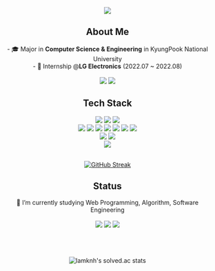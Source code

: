 
<div align="center">
          <a href="https://hits.seeyoufarm.com"><img src="https://hits.seeyoufarm.com/api/count/incr/badge.svg?url=https%3A%2F%2Fgithub.com%2Flamknh&count_bg=%2364DAE1&title_bg=%23555555&icon=github.svg&icon_color=%23E7E7E7&title=hits&edge_flat=false"/></a>
          <h2>About Me</h2>
          - 🎓 Major in <strong>Computer Science & Engineering</strong> in KyungPook National University<br>
          - 🏢 Internship @<strong>LG Electronics</strong> (2022.07 ~ 2022.08)<br>
<br>
          <a href="https://velog.io/@lamknh"><img src="https://img.shields.io/badge/TechBlog-20C997?style=flat-square&logo=Velog&logoColor=white"/></a>
          <a href="https://www.linkedin.com/in/nahyeong-kim"><img src="https://img.shields.io/badge/LinkedIn-0A66C2?style=flat-square&logo=Linkedin&logoColor=white"/></a>
          <h2>Tech Stack</h2>
          <img src="https://img.shields.io/badge/C/C++-A8B9CC?style=flat-square&logo=C&logoColor=black"/>
          <img src="https://img.shields.io/badge/Java-007396?style=flat-square&logo=Java&logoColor=white"/>
          <img src="https://img.shields.io/badge/Python-3776AB?style=flat-square&logo=Python&logoColor=white"/>
<br>
          <img src="https://img.shields.io/badge/Html5-E34F26?style=flat-square&logo=Html5&logoColor=white"/>
          <img src="https://img.shields.io/badge/Css3-1572B6?style=flat-square&logo=Css3&logoColor=white"/>
          <img src="https://img.shields.io/badge/JavaScript-F7DF1E?style=flat-square&logo=JavaScript&logoColor=black"/>
          <img src="https://img.shields.io/badge/Express-000000?style=flat-square&logo=Express&logoColor=white"/>
          <img src="https://img.shields.io/badge/Node.js-339933?style=flat-square&logo=Node.js&logoColor=white"/>
          <img src="https://img.shields.io/badge/MySQL-4479A1?style=flat-square&logo=MySQL&logoColor=white"/>
          <img src="https://img.shields.io/badge/Oracle-F80000?style=flat-square&logo=Oracle&logoColor=white"/>
          <br>
          <img src="https://img.shields.io/badge/Android-3DDC84?style=flat-square&logo=Android&logoColor=white"/>
          <img src="https://img.shields.io/badge/Kotlin-7F52FF?style=flat-square&logo=Kotlin&logoColor=white"/>
          <br>
          <img src="https://img.shields.io/badge/Git-F05032?style=flat-square&logo=Git&logoColor=white"/>
          <br>
          <br>          
          
[![GitHub Streak](https://github-readme-streak-stats.herokuapp.com/?user=lamknh)](https://git.io/streak-stats)
</div>
<div align="center">
          <h2>Status</h2>
          🔭 I’m currently studying Web Programming, Algorithm, Software Engineering <br>
          <br>
          <img src="https://img.shields.io/badge/C++-A8B9CC?style=flat-square&logo=C&logoColor=black"/>
          <img src="https://img.shields.io/badge/React-61DAFB?style=flat-square&logo=React&logoColor=black"/>
          <img src="https://img.shields.io/badge/TypeScript-3178C6?style=flat-square&logo=TypeScript&logoColor=white"/>
          <br><br>
          
<br>
<br>

![lamknh's solved.ac stats](https://github-readme-solvedac.hyp3rflow.vercel.app/api/?handle=lamknh)
</div>
